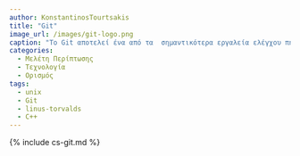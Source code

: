 ```yaml
---
author: KonstantinosTourtsakis
title: "Git"
image_url: /images/git-logo.png
caption: "To Git αποτελεί ένα από τα  σημαντικότερα εργαλεία ελέγχου πηγαίου κώδικα με αποτέλεσμα να υιοθετηθεί από την πλειοψηφεία των επαγγελματιών ανάπτυξης λογισμικού."
categories:
  - Μελέτη Περίπτωσης
  - Τεχνολογία
  - Ορισμός
tags:
  - unix
  - Git
  - linus-torvalds
  - C++
---
```


{% include cs-git.md %}

